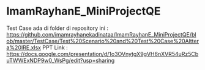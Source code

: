 # ImamRayhanE_MiniProjectQE

Test Case ada di folder di repository ini : https://github.com/imamrayhanekadinataa/ImamRayhanE_MiniProjectQE/blob/master/TestCase/Test%20Scenario%20and%20Test%20Case%20Alttera%20IRE.xlsx
PPT Link : https://docs.google.com/presentation/d/1o3OVnytgX9gVH6nXVR54uRz5CbuTWWExNDP9w0_WsPg/edit?usp=sharing
